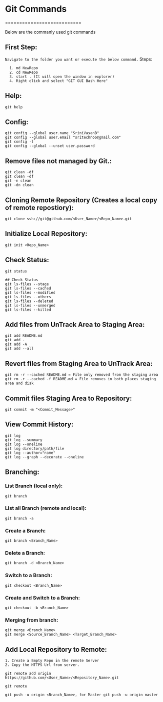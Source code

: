 # Git Commands
===========================

Below are the commanly used git commands

## First Step:
  `Navigate to the folder you want or execute the below command.`
  Steps: 
    
      1. md NewRepo
      2. cd NewRepo
      3. start . (It will open the window in explorer)
      4. Right click and select "GIT GUI Bash Here"

## Help:
    git help

## Config:
    git config --global user.name "SriniVasanB"
    git config --global user.email "sritechnoo@gmail.com"
    git config -l
    git config --global --unset user.password 

## Remove files not managed by Git.:
    git clean -df 
    git clean -df 
    git -n clean 
    git -dn clean

## Cloning Remote Repository (Creates a local copy of remote repostiory):
    git clone ssh://git@github.com/<User_Name>/<Repo_Name>.git

## Initialize Local Repository:
    git init <Repo_Name>

## Check Status:
    git status
    
    ## Check Status
    git ls-files --stage 
    git ls-files --cached 
    git ls-files --modified 
    git ls-files --others 
    git ls-files --deleted 
    git ls-files --unmerged 
    git ls-files --killed 

## Add files from UnTrack Area to Staging Area:
    git add README.md
    git add .
    git add -A
    git add --all

## Revert files from Staging Area to UnTrack Area:
    git rm -r --cached README.md = File only removed from the staging area
    git rm -r --cached -f README.md = File removes in both places staging area and disk

## Commit files Staging Area to Repository:
    git commit -m "<Commit_Message>"

## View Commit History:
    git log
    git log --summary
    git log --oneline 
    git log directory/path/file 
    git log --author="name" 
    git log --graph --decorate --oneline

## Branching:
  ### List Branch (local only):
    git branch 
  ### List all Branch (remote and local):
    git branch -a 
  ### Create a Branch:
    git branch <Branch_Name> 
  ### Delete a Branch:
    git branch -d <Branch_Name> 
  ### Switch to a Branch:
    git checkout <Branch_Name>     
  ### Create and Switch to a Branch:
    git checkout -b <Branch_Name>      
  ### Merging from branch:
    git merge <Branch_Name>
    git merge <Source_Branch_Name> <Target_Branch_Name>


## Add Local Repository to Remote:    
    1. Create a Empty Repo in the remote Server
    2. Copy the HTTPS Url from server.

    git remote add origin https://github.com/<User_Name>/<Repository_Name>.git

    git remote

    git push -u origin <Branch_Name>, for Master git push -u origin master